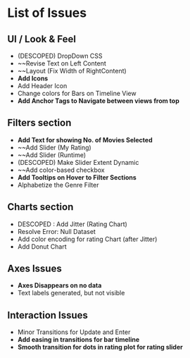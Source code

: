 # List of Issues

## UI / Look & Feel
* (DESCOPED) DropDown CSS
* ~~Revise Text on Left Content
* ~~Layout (Fix Width of RightContent)
* **Add Icons**
* Add Header Icon
* Change colors for Bars on Timeline View
* **Add Anchor Tags to Navigate between views from top**

## Filters section
* **Add Text for showing No. of Movies Selected**
* ~~Add Slider (My Rating)
* ~~Add Slider (Runtime)
* (DESCOPED) Make Slider Extent Dynamic
* ~~Add color-based checkbox
* **Add Tooltips on Hover to Filter Sections**
* Alphabetize the Genre Filter

## Charts section
* DESCOPED : Add Jitter (Rating Chart)
* Resolve Error: Null Dataset
* Add color encoding for rating Chart (after Jitter)
* Add Donut Chart


## Axes Issues
* **Axes Disappears on no data**
* Text labels generated, but not visible 

## Interaction Issues
* Minor Transitions for Update and Enter
* **Add easing in transitions for bar timeline**
* **Smooth transition for dots in rating plot for rating slider**